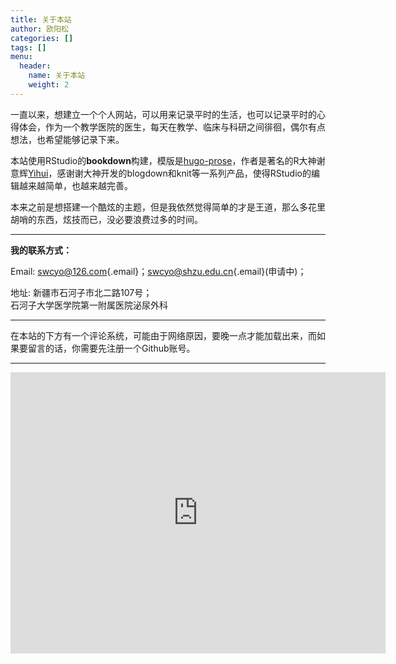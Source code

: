 ```yaml
---
title: 关于本站
author: 欧阳松
categories: []
tags: []
menu:
  header:
    name: 关于本站
    weight: 2
---
```


一直以来，想建立一个个人网站，可以用来记录平时的生活，也可以记录平时的心得体会，作为一个教学医院的医生，每天在教学、临床与科研之间徘徊，偶尔有点想法，也希望能够记录下来。

本站使用RStudio的**bookdown**构建，模版是[hugo-prose](https://github.com/yihui/hugo-prose/)，作者是著名的R大神谢意辉[Yihui](https://yihui.org/)，感谢谢大神开发的blogdown和knit等一系列产品，使得RStudio的编辑越来越简单，也越来越完善。

本来之前是想搭建一个酷炫的主题，但是我依然觉得简单的才是王道，那么多花里胡哨的东西，炫技而已，没必要浪费过多的时间。

------------------------------------------------------------------------

**我的联系方式：**

Email: [swcyo\@126.com](mailto:swcyo@126.com){.email}；[swcyo\@shzu.edu.cn](mailto:swcyo@shzu.edu.cn){.email}(申请中)；

地址: 新疆市石河子市北二路107号；\
石河子大学医学院第一附属医院泌尿外科

------------------------------------------------------------------------

在本站的下方有一个评论系统，可能由于网络原因，要晚一点才能加载出来，而如果要留言的话，你需要先注册一个Github账号。

---

<iframe src="https://map.baidu.com/@9580947.21,5482645.55,19z" width="600" height="450" frameborder="0" style="border:0">

</iframe>
